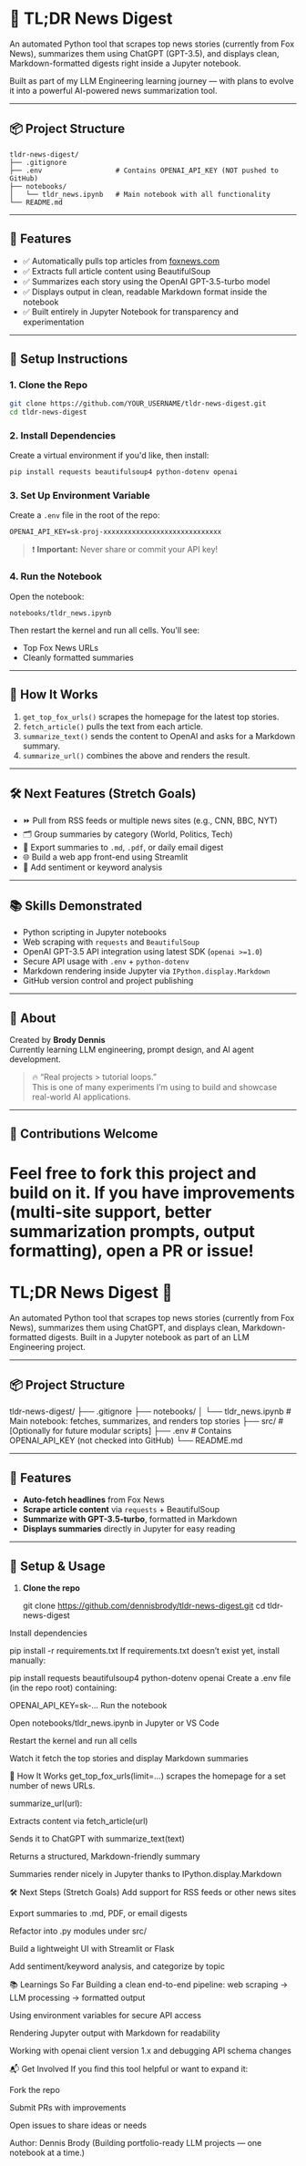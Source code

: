 # 📰 TL;DR News Digest

An automated Python tool that scrapes top news stories (currently from Fox News), summarizes them using ChatGPT (GPT-3.5), and displays clean, Markdown-formatted digests right inside a Jupyter notebook.

Built as part of my LLM Engineering learning journey — with plans to evolve it into a powerful AI-powered news summarization tool.

---

## 📦 Project Structure

```
tldr-news-digest/
├── .gitignore
├── .env                  # Contains OPENAI_API_KEY (NOT pushed to GitHub)
├── notebooks/
│   └── tldr_news.ipynb   # Main notebook with all functionality
└── README.md
```

---

## 🚀 Features

- ✅ Automatically pulls top articles from [foxnews.com](https://www.foxnews.com/)
- ✅ Extracts full article content using BeautifulSoup
- ✅ Summarizes each story using the OpenAI GPT-3.5-turbo model
- ✅ Displays output in clean, readable Markdown format inside the notebook
- ✅ Built entirely in Jupyter Notebook for transparency and experimentation

---

## 🔧 Setup Instructions

### 1. Clone the Repo

```bash
git clone https://github.com/YOUR_USERNAME/tldr-news-digest.git
cd tldr-news-digest
```

### 2. Install Dependencies

Create a virtual environment if you'd like, then install:

```bash
pip install requests beautifulsoup4 python-dotenv openai
```

### 3. Set Up Environment Variable

Create a `.env` file in the root of the repo:

```
OPENAI_API_KEY=sk-proj-xxxxxxxxxxxxxxxxxxxxxxxxxxxxx
```

> ❗ **Important:** Never share or commit your API key!

### 4. Run the Notebook

Open the notebook:

```
notebooks/tldr_news.ipynb
```

Then restart the kernel and run all cells. You'll see:
- Top Fox News URLs
- Cleanly formatted summaries

---

## 🧠 How It Works

1. `get_top_fox_urls()` scrapes the homepage for the latest top stories.
2. `fetch_article()` pulls the text from each article.
3. `summarize_text()` sends the content to OpenAI and asks for a Markdown summary.
4. `summarize_url()` combines the above and renders the result.

---

## 🛠️ Next Features (Stretch Goals)

- ⏩ Pull from RSS feeds or multiple news sites (e.g., CNN, BBC, NYT)
- 🗂️ Group summaries by category (World, Politics, Tech)
- 📨 Export summaries to `.md`, `.pdf`, or daily email digest
- 🌐 Build a web app front-end using Streamlit
- 💬 Add sentiment or keyword analysis

---

## 📚 Skills Demonstrated

- Python scripting in Jupyter notebooks
- Web scraping with `requests` and `BeautifulSoup`
- OpenAI GPT-3.5 API integration using latest SDK (`openai >=1.0`)
- Secure API usage with `.env` + `python-dotenv`
- Markdown rendering inside Jupyter via `IPython.display.Markdown`
- GitHub version control and project publishing

---

## 👋 About

Created by **Brody Dennis**  
Currently learning LLM engineering, prompt design, and AI agent development.

> 🔥 “Real projects > tutorial loops.”  
> This is one of many experiments I’m using to build and showcase real-world AI applications.

---

## 🤝 Contributions Welcome

Feel free to fork this project and build on it. If you have improvements (multi-site support, better summarization prompts, output formatting), open a PR or issue!
=======
# TL;DR News Digest 📰

An automated Python tool that scrapes top news stories (currently from Fox News), summarizes them using ChatGPT, and displays clean, Markdown-formatted digests. Built in a Jupyter notebook as part of an LLM Engineering project.

---

## 📦 Project Structure

tldr-news-digest/
├── .gitignore
├── notebooks/
│ └── tldr_news.ipynb # Main notebook: fetches, summarizes, and renders top stories
├── src/ # [Optionally for future modular scripts]
├── .env # Contains OPENAI_API_KEY (not checked into GitHub)
└── README.md

---

## 🚀 Features

- **Auto-fetch headlines** from Fox News
- **Scrape article content** via `requests` + BeautifulSoup  
- **Summarize with GPT-3.5-turbo**, formatted in Markdown  
- **Displays summaries** directly in Jupyter for easy reading

---

## 🔧 Setup & Usage

1. **Clone the repo**  

   git clone https://github.com/dennisbrody/tldr-news-digest.git
   cd tldr-news-digest

Install dependencies

pip install -r requirements.txt
If requirements.txt doesn’t exist yet, install manually:

pip install requests beautifulsoup4 python-dotenv openai
Create a .env file (in the repo root) containing:

OPENAI_API_KEY=sk-...
Run the notebook

Open notebooks/tldr_news.ipynb in Jupyter or VS Code

Restart the kernel and run all cells

Watch it fetch the top stories and display Markdown summaries

🧭 How It Works
get_top_fox_urls(limit=…) scrapes the homepage for a set number of news URLs.

summarize_url(url):

Extracts content via fetch_article(url)

Sends it to ChatGPT with summarize_text(text)

Returns a structured, Markdown-friendly summary

Summaries render nicely in Jupyter thanks to IPython.display.Markdown

🛠️ Next Steps (Stretch Goals)
Add support for RSS feeds or other news sites

Export summaries to .md, PDF, or email digests

Refactor into .py modules under src/

Build a lightweight UI with Streamlit or Flask

Add sentiment/keyword analysis, and categorize by topic

📚 Learnings So Far
Building a clean end-to-end pipeline: web scraping → LLM processing → formatted output

Using environment variables for secure API access

Rendering Jupyter output with Markdown for readability

Working with openai client version 1.x and debugging API schema changes

📬 Get Involved
If you find this tool helpful or want to expand it:

Fork the repo

Submit PRs with improvements

Open issues to share ideas or needs

Author: Dennis Brody
(Building portfolio-ready LLM projects — one notebook at a time.)

